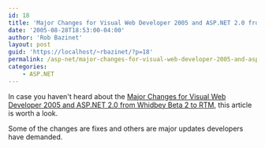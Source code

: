 ```yaml
---
id: 18
title: 'Major Changes for Visual Web Developer 2005 and ASP.NET 2.0 from Whidbey Beta 2 to RTM'
date: '2005-08-28T18:53:00-04:00'
author: 'Rob Bazinet'
layout: post
guid: 'https://localhost/~rbazinet/?p=18'
permalink: /asp-net/major-changes-for-visual-web-developer-2005-and-asp-net-2-0-from-whidbey-beta-2-to-rtm/
categories:
    - ASP.NET
---
```


In case you haven't heard about the [Major Changes for Visual Web Developer 2005 and ASP.NET 2.0 from Whidbey Beta 2 to RTM](https://msdn.microsoft.com/asp.net/beta2/beta2rtmchanges/default.aspx), this article is worth a look.

Some of the changes are fixes and others are major updates developers have demanded.